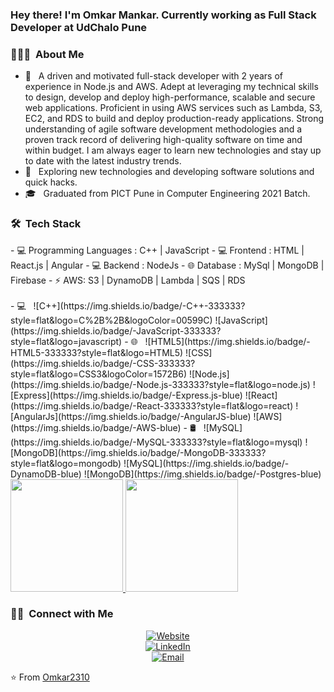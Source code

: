 <h3> Hey there! I'm Omkar Mankar. Currently working as Full Stack Developer at UdChalo Pune</h2>
<h3> 👨🏻‍💻 &nbsp;About Me </h3>

- 💼 &nbsp; A driven and motivated full-stack developer with 2 years of experience in Node.js and AWS. Adept at leveraging my technical skills to design, develop and deploy high-performance, scalable and secure web applications. Proficient in using AWS services such as Lambda, S3, EC2, and RDS to build and deploy production-ready applications. Strong understanding of agile software development methodologies and a proven track record of delivering high-quality software on time and within budget. I am always eager to learn new technologies and stay up to date with the latest industry trends.
- 🤔 &nbsp; Exploring new technologies and developing software solutions and quick hacks.
- 🎓 &nbsp; Graduated from PICT Pune in Computer Engineering 2021 Batch.



<h3> 🛠 &nbsp;Tech Stack</h3>
- 💻 Programming Languages : C++ | JavaScript
- 💻 Frontend : HTML | React.js | Angular
- 💻 Backend : NodeJs
- 🌐 Database : MySql | MongoDB | Firebase
- ⚡ AWS: S3 | DynamoDB | Lambda | SQS | RDS
<br/>
<br/>
- 💻 &nbsp;
  ![C++](https://img.shields.io/badge/-C++-333333?style=flat&logo=C%2B%2B&logoColor=00599C)
  ![JavaScript](https://img.shields.io/badge/-JavaScript-333333?style=flat&logo=javascript)
- 🌐 &nbsp;
  ![HTML5](https://img.shields.io/badge/-HTML5-333333?style=flat&logo=HTML5)
  ![CSS](https://img.shields.io/badge/-CSS-333333?style=flat&logo=CSS3&logoColor=1572B6)
  ![Node.js](https://img.shields.io/badge/-Node.js-333333?style=flat&logo=node.js)
  ![Express](https://img.shields.io/badge/-Express.js-blue)
  ![React](https://img.shields.io/badge/-React-333333?style=flat&logo=react)
  ![AngularJs](https://img.shields.io/badge/-AngularJS-blue)
  ![AWS](https://img.shields.io/badge/-AWS-blue)
- 🛢 &nbsp;
  ![MySQL](https://img.shields.io/badge/-MySQL-333333?style=flat&logo=mysql)
  ![MongoDB](https://img.shields.io/badge/-MongoDB-333333?style=flat&logo=mongodb)
  ![MySQL](https://img.shields.io/badge/-DynamoDB-blue)
  ![MongoDB](https://img.shields.io/badge/-Postgres-blue)

<br/>

<!-- ![](https://komarev.com/ghpvc/?username=your-github-username) -->

<a href="https://github.com/Omkar2310">
  <img height="180em" src="https://github-readme-stats.vercel.app/api?username=Omkar2310&theme=buefy&show_icons=true" />
  <img height="180em" src="https://github-readme-stats.vercel.app/api/top-langs/?username=Omkar2310&theme=buefy&layout=compact" />
</a>

<br/>

<h3> 🤝🏻 &nbsp;Connect with Me </h3>

<p align="center">
<a href="https://omkar2310.github.io/CodeVenture"><img alt="Website" src="https://img.shields.io/badge/Website-www.omkar2310.github.io%2FCodeVenture-blue%3Fstyle%3Dflat--square%26logo%3Dgoogle--chrome"></a><br/>
<a href="https://www.linkedin.com/in/omkarmankar"><img alt="LinkedIn" src="https://img.shields.io/badge/LinkedIn-Omkar%20Mankar-blue%3Fstyle%3Dflat--square%26logo%3Dlinkedin"></a> <br/>
<a href="mailto:mankar.omkar2310@gmail.com"><img alt="Email" src="https://img.shields.io/badge/EMail-mankar.omkar2310%40gmail.com-blue%3Fstyle%3Dflat--square%26logo%3Dgmail"></a>
</p>

⭐️ From [Omkar2310](https://github.com/Omkar2310)

<!--
**Omkar2310/Omkar2310** is a ✨ _special_ ✨ repository because its `README.md` (this file) appears on your GitHub profile.

Here are some ideas to get you started:

- 🔭 I’m currently working on ...
- 🌱 I’m currently learning ...
- 👯 I’m looking to collaborate on ...
- 🤔 I’m looking for help with ...
- 💬 Ask me about ...
- 📫 How to reach me: ...
- 😄 Pronouns: ...
- ⚡ Fun fact: ...
-->
